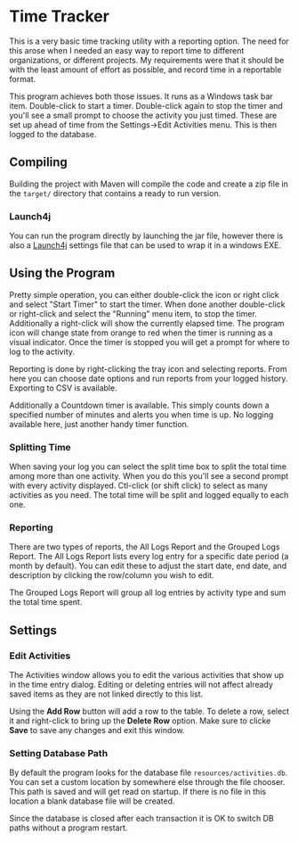 # Time Tracker

This is a very basic time tracking utility with a reporting option. The need for this arose when I needed an easy way to report time to different organizations, or different projects. My requirements were that it should be with the least amount of effort as possible, and record time in a reportable format. 

This program achieves both those issues. It runs as a Windows task bar item. Double-click to start a timer. Double-click again to stop the timer and you'll see a small prompt to choose the activity you just timed. These are set up ahead of time from the Settings->Edit Activities menu. This is then logged to the database. 

## Compiling

Building the project with Maven will compile the code and create a zip file in the ```target/``` directory that contains a ready to run version. 

### Launch4j

You can run the program directly by launching the jar file, however there is also a [Launch4j](http://launch4j.sourceforge.net/) settings file that can be used to wrap it in a windows EXE. 

## Using the Program

Pretty simple operation, you can either double-click the icon or right click and select "Start Timer" to start the timer. When done another double-click or right-click and select the "Running" menu item, to stop the timer. Additionally a right-click will show the currently elapsed time. The program icon will change state from orange to red when the timer is running as a visual indicator. Once the timer is stopped you will get a prompt for where to log to the activity. 

Reporting is done by right-clicking the tray icon and selecting reports. From here you can choose date options and run reports from your logged history. Exporting to CSV is available. 

Additionally a Countdown timer is available. This simply counts down a specified number of minutes and alerts you when time is up. No logging available here, just another handy timer function. 

### Splitting Time

When saving your log you can select the split time box to split the total time among more than one activity. When you do this you'll see a second prompt with every activity displayed. Ctl-click (or shift click) to select as many activities as you need. The total time will be split and logged equally to each one. 

### Reporting

There are two types of reports, the All Logs Report and the Grouped Logs Report. The All Logs Report lists every log entry for a specific date period (a month by default). You can edit these to adjust the start date, end date, and description by clicking the row/column you wish to edit. 

The Grouped Logs Report will group all log entries by activity type and sum the total time spent. 

## Settings

### Edit Activities

The Activities window allows you to edit the various activities that show up in the time entry dialog. Editing or deleting entries will not affect already saved items as they are not linked directly to this list. 

Using the __Add Row__ button will add a row to the table. To delete a row, select it and right-click to bring up the __Delete Row__ option. Make sure to clicke __Save__ to save any changes and exit this window. 

### Setting Database Path

By default the program looks for the database file ```resources/activities.db```. You can set a custom location by somewhere else through the file chooser. This path is saved and will get read on startup. If there is no file in this location a blank database file will be created. 

Since the database is closed after each transaction it is OK to switch DB paths without a program restart. 